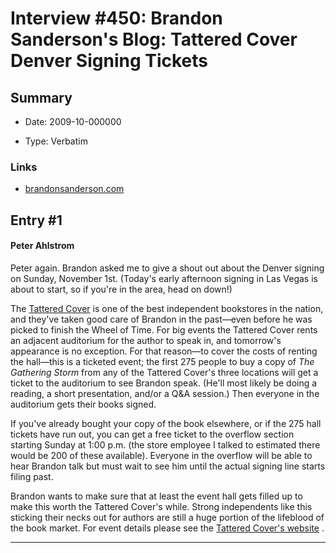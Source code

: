 # Interview #450: Brandon Sanderson's Blog: Tattered Cover Denver Signing Tickets

## Summary

- Date: 2009-10-000000

- Type: Verbatim

### Links

- [brandonsanderson.com](http://brandonsanderson.com/blog/840/Tattered-Cover-Denver-Signing-Tickets)


## Entry #1

#### Peter Ahlstrom

Peter again. Brandon asked me to give a shout out about the Denver signing on Sunday, November 1st. (Today's early afternoon signing in Las Vegas is about to start, so if you're in the area, head on down!)

The
[Tattered Cover](http://www.tatteredcover.com/)
is one of the best independent bookstores in the nation, and they've taken good care of Brandon in the past—even before he was picked to finish the Wheel of Time. For big events the Tattered Cover rents an adjacent auditorium for the author to speak in, and tomorrow's appearance is no exception. For that reason—to cover the costs of renting the hall—this is a ticketed event; the first 275 people to buy a copy of
*The Gathering Storm*
from any of the Tattered Cover's three locations will get a ticket to the auditorium to see Brandon speak. (He'll most likely be doing a reading, a short presentation, and/or a Q&A session.) Then everyone in the auditorium gets their books signed.

If you've already bought your copy of the book elsewhere, or if the 275 hall tickets have run out, you can get a free ticket to the overflow section starting Sunday at 1:00 p.m. (the store employee I talked to estimated there would be 200 of these available). Everyone in the overflow will be able to hear Brandon talk but must wait to see him until the actual signing line starts filing past.

Brandon wants to make sure that at least the event hall gets filled up to make this worth the Tattered Cover's while. Strong independents like this sticking their necks out for authors are still a huge portion of the lifeblood of the book market. For event details please see the
[Tattered Cover's website](http://www.tatteredcover.com/)
.


---

